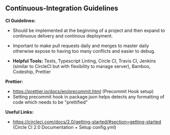 ## Continuous-Integration Guidelines

**CI Guidelines:**

- Should be implemented at the beginning of a project and then expand to continuous delivery and continous deployment.
- Important to make pull requests daily and merges to master daily otherwise expose to having too many conflicts and easier to debug.

- **Helpful Tools:** Tests, Typescript Linting, Circle CI, Travis CI, Jenkins (similar to CircleCI but with flexibility to manage server), Bamboo, Codeship, Prettier

**Prettier:**
 - https://prettier.io/docs/en/precommit.html (Precommit Hook setup)
 - Setting precommit hook in package.json helps detects any formatting of code which needs to be "prettified"
 

**Useful Links:**

- https://circleci.com/docs/2.0/getting-started/#section=getting-started (Circle CI 2.0 Documentation + Setup config.yml)
